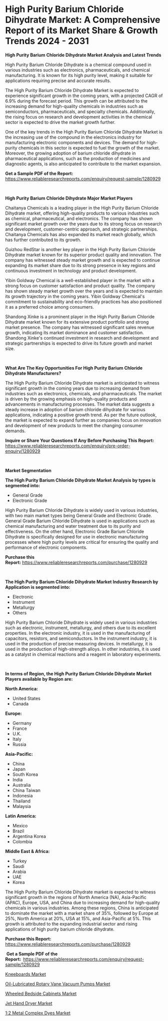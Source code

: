 <p><h1>High Purity Barium Chloride Dihydrate Market: A Comprehensive Report of its Market Share & Growth Trends 2024 - 2031</h1></p><p><strong>High Purity Barium Chloride Dihydrate Market Analysis and Latest Trends</strong></p>
<p><p>High Purity Barium Chloride Dihydrate is a chemical compound used in various industries such as electronics, pharmaceuticals, and chemical manufacturing. It is known for its high purity level, making it suitable for applications requiring precise and accurate results.</p><p>The High Purity Barium Chloride Dihydrate Market is expected to experience significant growth in the coming years, with a projected CAGR of 6.9% during the forecast period. This growth can be attributed to the increasing demand for high-quality chemicals in industries such as semiconductors, pharmaceuticals, and specialty chemicals. Additionally, the rising focus on research and development activities in the chemical sector is expected to drive the market growth further.</p><p>One of the key trends in the High Purity Barium Chloride Dihydrate Market is the increasing use of the compound in the electronics industry for manufacturing electronic components and devices. The demand for high-purity chemicals in this sector is expected to fuel the growth of the market. Moreover, the growing adoption of barium chloride dihydrate in pharmaceutical applications, such as the production of medicines and diagnostic agents, is also anticipated to contribute to the market expansion.</p></p>
<p><strong>Get a Sample PDF of the Report:&nbsp;</strong> <a href="https://www.reliableresearchreports.com/enquiry/request-sample/1280929">https://www.reliableresearchreports.com/enquiry/request-sample/1280929</a></p>
<p>&nbsp;</p>
<p><strong>High Purity Barium Chloride Dihydrate Major Market Players</strong></p>
<p><p>Chaitanya Chemicals is a leading player in the High Purity Barium Chloride Dihydrate market, offering high-quality products to various industries such as chemical, pharmaceutical, and electronics. The company has shown significant market growth over the years due to its strong focus on research and development, customer-centric approach, and strategic partnerships. Chaitanya Chemicals has also expanded its market reach globally, which has further contributed to its growth.</p><p>Guizhou RedStar is another key player in the High Purity Barium Chloride Dihydrate market known for its superior product quality and innovation. The company has witnessed steady market growth and is expected to continue expanding its market share due to its strong presence in key regions and continuous investment in technology and product development.</p><p>Yibin Goldway Chemical is a well-established player in the market with a strong focus on customer satisfaction and product quality. The company has shown steady market growth over the years and is expected to maintain its growth trajectory in the coming years. Yibin Goldway Chemical's commitment to sustainability and eco-friendly practices has also positioned it as a preferred choice among consumers.</p><p>Shandong Xinke is a prominent player in the High Purity Barium Chloride Dihydrate market known for its extensive product portfolio and strong market presence. The company has witnessed significant sales revenue growth, indicating its market dominance and customer satisfaction. Shandong Xinke's continued investment in research and development and strategic partnerships is expected to drive its future growth and market size.</p></p>
<p>&nbsp;</p>
<p><strong>What Are The Key Opportunities For High Purity Barium Chloride Dihydrate Manufacturers?</strong></p>
<p><p>The High Purity Barium Chloride Dihydrate market is anticipated to witness significant growth in the coming years due to increasing demand from industries such as electronics, chemicals, and pharmaceuticals. The market is driven by the growing emphasis on high-quality products and advancements in manufacturing processes. The market data suggests a steady increase in adoption of barium chloride dihydrate for various applications, indicating a positive growth trend. As per the future outlook, the market is expected to expand further as companies focus on innovation and development of new products to meet the changing consumer demands.</p></p>
<p><strong>Inquire or Share Your Questions If Any Before Purchasing This Report:</strong> <a href="https://www.reliableresearchreports.com/enquiry/pre-order-enquiry/1280929">https://www.reliableresearchreports.com/enquiry/pre-order-enquiry/1280929</a></p>
<p>&nbsp;</p>
<p><strong>Market Segmentation</strong></p>
<p><strong>The High Purity Barium Chloride Dihydrate Market Analysis by types is segmented into:</strong></p>
<p><ul><li>General Grade</li><li>Electronic Grade</li></ul></p>
<p><p>High Purity Barium Chloride Dihydrate is widely used in various industries, with two main market types being General Grade and Electronic Grade. General Grade Barium Chloride Dihydrate is used in applications such as chemical manufacturing and water treatment due to its purity and effectiveness. On the other hand, Electronic Grade Barium Chloride Dihydrate is specifically designed for use in electronic manufacturing processes where high purity levels are critical for ensuring the quality and performance of electronic components.</p></p>
<p><strong>Purchase this Report:&nbsp;</strong><a href="https://www.reliableresearchreports.com/purchase/1280929">https://www.reliableresearchreports.com/purchase/1280929</a></p>
<p>&nbsp;</p>
<p><strong>The High Purity Barium Chloride Dihydrate Market Industry Research by Application is segmented into:</strong></p>
<p><ul><li>Electronic</li><li>Instrument</li><li>Metallurgy</li><li>Others</li></ul></p>
<p><p>High Purity Barium Chloride Dihydrate is widely used in various industries such as electronic, instrument, metallurgy, and others due to its excellent properties. In the electronic industry, it is used in the manufacturing of capacitors, resistors, and semiconductors. In the instrument industry, it is used in the production of precise measuring devices. In metallurgy, it is used in the production of high-strength alloys. In other industries, it is used as a catalyst in chemical reactions and a reagent in laboratory experiments.</p></p>
<p>&nbsp;</p>
<p><strong>In terms of Region, the High Purity Barium Chloride Dihydrate Market Players available by Region are:</strong></p>
<p>
    <p> <strong> North America: </strong>
        <ul>
            <li>United States</li>
            <li>Canada</li>
        </ul>
        </p> 
    <p> <strong> Europe: </strong>
        <ul>
            <li>Germany</li>
            <li>France</li>
            <li>U.K.</li>
            <li>Italy</li>
            <li>Russia</li>
        </ul>
        </p> 
    <p> <strong> Asia-Pacific: </strong>
        <ul>
            <li>China</li>
            <li>Japan</li>
            <li>South Korea</li>
            <li>India</li>
            <li>Australia</li>
            <li>China Taiwan</li>
            <li>Indonesia</li>
            <li>Thailand</li>
            <li>Malaysia</li>
        </ul>
        </p> 
    <p> <strong> Latin America: </strong>
        <ul>
            <li>Mexico</li>
            <li>Brazil</li>
            <li>Argentina Korea</li>
            <li>Colombia</li>
        </ul>
        </p> 
    <p> <strong> Middle East & Africa: </strong>
        <ul>
            <li>Turkey</li>
            <li>Saudi</li>
            <li>Arabia</li>
            <li>UAE</li>
            <li>Korea</li>
        </ul>
    </p>
    </p>
<p><p>The High Purity Barium Chloride Dihydrate market is expected to witness significant growth in the regions of North America (NA), Asia-Pacific (APAC), Europe, USA, and China due to increasing demand for high-quality chemicals in various industries. Among these regions, China is anticipated to dominate the market with a market share of 35%, followed by Europe at 25%, North America at 20%, USA at 15%, and Asia-Pacific at 5%. This growth is attributed to the expanding industrial sector and rising applications of high purity barium chloride dihydrate.</p></p>
<p><strong>Purchase this Report: </strong><a href="https://www.reliableresearchreports.com/purchase/1280929">https://www.reliableresearchreports.com/purchase/1280929</a></p>
<p>&nbsp;<strong>Get a Sample PDF of the Report:&nbsp;&nbsp;</strong><a href="https://www.reliableresearchreports.com/enquiry/request-sample/1280929">https://www.reliableresearchreports.com/enquiry/request-sample/1280929</a></p>
<p><strong></strong></p>
<p><p><a href="https://medium.com/@norvalolson/kneeboards-market-size-reveals-the-best-marketing-channels-in-global-industry-2d4d17a8a6b4">Kneeboards Market</a></p><p><a href="https://github.com/danielneavesallisons03mba/Market-Research-Report-List-1/blob/main/oil-lubricated-rotary-vane-vacuum-pumps-market.md">Oil-Lubricated Rotary Vane Vacuum Pumps Market</a></p><p><a href="https://issuu.com/reportprime-2/docs/wheeled-bedside-cabinets-market-size-2030.pptx">Wheeled Bedside Cabinets Market</a></p><p><a href="https://medium.com/@norvalolson/jet-hand-dryer-market-trends-forecast-and-competitive-analysis-to-2031-d0f6b9444f07">Jet Hand Dryer Market</a></p><p><a href="https://github.com/dimitrishawkinswaynenp91rgz/Market-Research-Report-List-1/blob/main/12-metal-complex-dyes-market.md">1:2 Metal Complex Dyes Market</a></p></p>